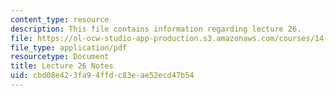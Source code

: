 ```yaml
---
content_type: resource
description: This file contains information regarding lecture 26.
file: https://ol-ocw-studio-app-production.s3.amazonaws.com/courses/14-581-international-economics-i-spring-2013/cbd08e423fa94ffdc83eae52ecd47b54_MIT14_581S13_classnotes26.pdf
file_type: application/pdf
resourcetype: Document
title: Lecture 26 Notes
uid: cbd08e42-3fa9-4ffd-c83e-ae52ecd47b54
---
```

